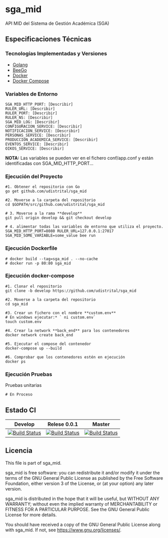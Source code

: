 # sga_mid

API MID del Sistema de Gestión Académica (SGA)

## Especificaciones Técnicas

### Tecnologías Implementadas y Versiones
* [Golang](https://github.com/udistrital/introduccion_oas/blob/master/instalacion_de_herramientas/golang.md)
* [BeeGo](https://github.com/udistrital/introduccion_oas/blob/master/instalacion_de_herramientas/beego.md)
* [Docker](https://docs.docker.com/engine/install/ubuntu/)
* [Docker Compose](https://docs.docker.com/compose/)


### Variables de Entorno
```shell
SGA_MID_HTTP_PORT: [Describir]
RULER_URL: [Describir]
RULER_PORT: [Describir]
RULER_NS: [Describir]
SGA_MID_LOG: [Describir]
CONFIGURACION_SERVICE: [Describir]
NOTIFICACION_SERVICE: [Describir]
PERSONAS_SERVICE: [Describir]
PRODUCCION_ACADEMICA_SERVICE: [Describir]
EVENTOS_SERVICE: [Describir]
OIKOS_SERVICE: [Describir]
```
**NOTA:** Las variables se pueden ver en el fichero conf/app.conf y están identificadas con SGA_MID_HTTP_PORT...

### Ejecución del Proyecto
```shell
#1. Obtener el repositorio con Go
go get github.com/udistrital/sga_mid

#2. Moverse a la carpeta del repositorio
cd $GOPATH/src/github.com/udistrital/sga_mid

# 3. Moverse a la rama **develop**
git pull origin develop && git checkout develop

# 4. alimentar todas las variables de entorno que utiliza el proyecto.
SGA_MID_HTTP_PORT=8080 RULER_URL=127.0.0.1:27017 SGA_MID_SOME_VARIABLE=some_value bee run
```
### Ejecución Dockerfile
```shell
# docker build --tag=sga_mid . --no-cache
# docker run -p 80:80 sga_mid
```

### Ejecución docker-compose
```shell
#1. Clonar el repositorio
git clone -b develop https://github.com/udistrital/sga_mid

#2. Moverse a la carpeta del repositorio
cd sga_mid

#3. Crear un fichero con el nombre **custom.env**
# En windows ejecutar:* ` ni custom.env`
touch custom.env

#4. Crear la network **back_end** para los contenedores
docker network create back_end

#5. Ejecutar el compose del contenedor
docker-compose up --build

#6. Comprobar que los contenedores estén en ejecución
docker ps
```

### Ejecución Pruebas

Pruebas unitarias
```shell
# En Proceso
```
## Estado CI

| Develop | Relese 0.0.1 | Master |
| -- | -- | -- |
| [![Build Status](https://hubci.portaloas.udistrital.edu.co/api/badges/udistrital/sga_mid/status.svg?ref=refs/heads/develop)](https://hubci.portaloas.udistrital.edu.co/udistrital/sga_mid) | [![Build Status](https://hubci.portaloas.udistrital.edu.co/api/badges/udistrital/sga_mid/status.svg?ref=refs/heads/release/0.0.1)](https://hubci.portaloas.udistrital.edu.co/udistrital/sga_mid) | [![Build Status](https://hubci.portaloas.udistrital.edu.co/api/badges/udistrital/sga_mid/status.svg)](https://hubci.portaloas.udistrital.edu.co/udistrital/sga_mid) |


## Licencia

This file is part of sga_mid.

sga_mid is free software: you can redistribute it and/or modify it under the terms of the GNU General Public License as published by the Free Software Foundation, either version 3 of the License, or (at your option) any later version.

sga_mid is distributed in the hope that it will be useful, but WITHOUT ANY WARRANTY; without even the implied warranty of MERCHANTABILITY or FITNESS FOR A PARTICULAR PURPOSE. See the GNU General Public License for more details.

You should have received a copy of the GNU General Public License along with sga_mid. If not, see https://www.gnu.org/licenses/.
